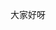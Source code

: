 大家好呀
<!---
ILoveScratch2/ILoveScratch2 is a ✨ special ✨ repository because its `README.md` (this file) appears on your GitHub profile.
You can click the Preview link to take a look at your changes.
--->
